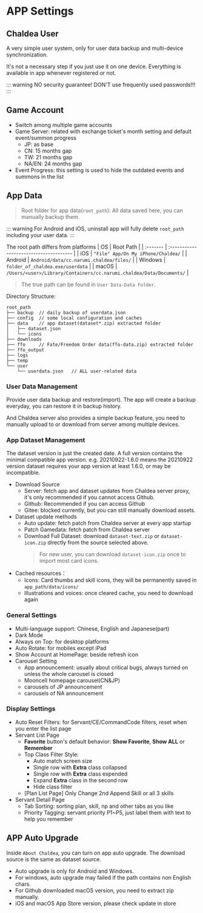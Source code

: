 # APP Settings

## Chaldea User
A very simple user system, only for user data backup and multi-device synchronization.

It's not a necessary step if you just use it on one device. Everything is available in app whenever registered or not.

::: warning
NO security guarantee! DON'T use frequently used passwords!!!
:::


## Game Account
* Switch among multiple game accounts
* Game Server: related with exchange ticket's month setting and default event/summon progress
  * JP: as base
  * CN: 15 months gap
  * TW: 21 months gap
  * NA/EN: 24 months gap
* Event Progress: this setting is used to hide the outdated events and summons in the list

## App Data
> Root folder for app data(`root_path`): All data saved here, you can manually backup them.

::: warning
For Android and iOS, uninstall app will fully delete `root_path` including your user data.
:::

The root path differs from platforms
| OS       | Root Path                                   |
| :------- | :-------------------------------------- |
| iOS      | `"File" App/On My iPhone/Chaldea/`            |
| Android  | `Android/data/cc.narumi.chaldea/files/` |
| Windows  | `folder_of_chaldea.exe/userdata`            |
| macOS    | `/Users/<user>/Library/Containers/cc.narumi.chaldea/Data/Documents/` |
> The true path can be found in `User Data-Data Folder`.

Directory Structure:
```:no-line-numbers
root_path
├── backup  // daily backup of userdata.json
├── config  // some local configuration and caches
├── data    // app dataset(dataset*.zip) extracted folder
│   ├── dataset.json
│   └── icons
├── downloads
├── ffo     // Fate/Freedom Order data(ffo-data.zip) extracted folder
├── ffo_output
├── logs
├── temp
└── user
    └── userdata.json   // ALL user-related data
```

### User Data Management
Provide user data backup and restore(import). The app will create a backup everyday, you can restore it in backup history.

And Chaldea server also provides a simple backup feature, you need to manually upload to or download from server among multiple devices.

### App Dataset Management
The dataset version is just the created date. A full version contains the minimal compatible app version.
e.g. 20210922-1.6.0 means the 20210922 version dataset requires your app version at least 1.6.0, or may be incompatible.

* Download Source
  * Server: fetch app and dataset updates from Chaldea server proxy, it's only recommended if you cannot access Github.
  * Github: Recommended if you can access Github
  * Gitee: blocked currently, but you can still manually download assets.
* Dataset update methods
  * Auto update: fetch patch from Chaldea server at every app startup
  * Patch Gamedata: fetch patch from Chaldea server
  * Download Full Dataset: download `dataset-text.zip` or `dataset-icon.zip` directly from the source selected above.
    > For new user, you can download `dataset-icon.zip` once to import most card icons.
* Cached resources：
  * Icons: Card thumbs and skill icons, they will be permanently saved in `app_path/data/icons/`
  * Illustrations and voices: once cleared cache, you need to download again

### General Settings
* Multi-language support: Chinese, English and Japanese(part)
* Dark Mode
* Always on Top: for desktop platforms
* Auto Rotate: for mobiles except iPad
* Show Account at HomePage: beside refresh icon
* Carousel Setting
  * App announcement: usually about critical bugs, always turned on unless the whole carousel is closed
  * Mooncell homepage carousel(CN&JP)
  * carousels of JP announcement
  * carousels of NA announcement

### Display Settings
* Auto Reset Filters: for Servant/CE/CommandCode filters, reset when you enter the list page
* Servant List Page
  * **Favorite** button's default behavior: **Show Favorite**, **Show ALL** or **Remember**
  * Top Class Filter Style:
    - Auto match screen size
    - Single row with **Extra** class collapsed 
    - Single row with **Extra** class expended
    - Expand **Extra** class in the second row
    - Hide class filter
  * [Plan List Page] Only Change 2nd Append Skill or all 3 skills
* Servant Detail Page
  * Tab Sorting: sorting plan, skill, np and other tabs as you like
  * Priority Tagging: servant priority P1~P5, just label them with text to help you remember

## APP Auto Upgrade
Inside `About Chaldea`, you can turn on app auto upgrade. The download source is the same as dataset source.
- Auto upgrade is only for Android and Windows.
- For windows, auto upgrade may failed if the path contains non English chars.
- For Github downloaded macOS version, you need to extract zip manually.
- iOS and macOS App Store version, please check update in store
